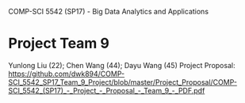 COMP-SCI 5542 (SP17) - Big Data Analytics and Applications
# Project Team 9
Yunlong Liu (22); Chen Wang (44); Dayu Wang (45)
Project Proposal: https://github.com/dwk894/COMP-SCI_5542_SP17_Team_9_Project/blob/master/Project_Proposal/COMP-SCI_5542_(SP17)_-_Project_-_Proposal_-_Team_9_-_PDF.pdf
